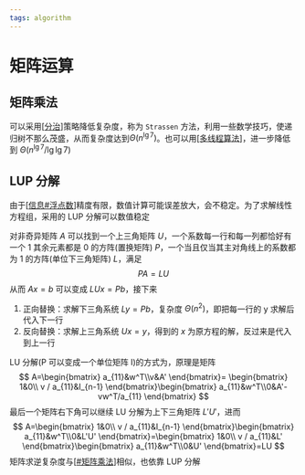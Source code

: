 ```yaml
---
tags: algorithm
---
```

# 矩阵运算

## 矩阵乘法

可以采用[[分治]]策略降低复杂度，称为 `Strassen` 方法，利用一些数学技巧，使递归树不那么茂盛，从而复杂度达到$\Theta(n^{\lg7})$。也可以用[[多线程算法]]，进一步降低到 $\Theta(n^{\lg7}/\lg\lg 7)$

## LUP 分解

由于[[信息#浮点数]]精度有限，数值计算可能误差放大，会不稳定。为了求解线性方程组，采用的 LUP 分解可以数值稳定

对非奇异矩阵 $A$ 可以找到一个上三角矩阵 $U$，一个系数每一行和每一列都恰好有一个 1 其余元素都是 0 的方阵(置换矩阵) $P$，一个当且仅当其主对角线上的系数都为 1 的方阵(单位下三角矩阵) $L$，满足
$$
PA = LU
$$
从而 $Ax=b$ 可以变成 $LUx=Pb$，接下来

1. 正向替换：求解下三角系统 $Ly=Pb$，复杂度 $\Theta(n^2)$，即把每一行的 y 求解后代入下一行
2. 反向替换：求解上三角系统 $Ux=y$，得到的 $x$ 为原方程的解，反过来是代入到上一行

LU 分解(P 可以变成一个单位矩阵 I)的方式为，原理是矩阵
$$
A=\begin{bmatrix}
    a_{11}&w^T\\v&A'
\end{bmatrix}= \begin{bmatrix}
    1&0\\ v / a_{11}&I_{n-1}
\end{bmatrix}\begin{bmatrix}
    a_{11}&w^T\\0&A'-vw^T/a_{11}
\end{bmatrix}
$$
最后一个矩阵右下角可以继续 LU 分解为上下三角矩阵 $L'U'$，进而
$$
A=\begin{bmatrix}
    1&0\\ v / a_{11}&I_{n-1}
\end{bmatrix}\begin{bmatrix}
    a_{11}&w^T\\0&L'U'
\end{bmatrix}=\begin{bmatrix}
    1&0\\ v / a_{11}&L'
\end{bmatrix}\begin{bmatrix}
    a_{11}&w^T\\0&U'
\end{bmatrix}=LU
$$
矩阵求逆复杂度与[[#矩阵乘法]]相似，也依靠 LUP 分解

[//begin]: # "Autogenerated link references for markdown compatibility"
[分治]: ../分治.md "分治"
[多线程算法]: 多线程算法.md "多线程算法"
[信息#浮点数]: ../../csapp/信息.md "信息的表示与处理"
[#矩阵乘法]: 矩阵运算.md "矩阵运算"
[//end]: # "Autogenerated link references"
